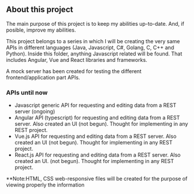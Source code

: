## About this project

The main purpose of this project is to keep my abilities up-to-date. And, if posible, improve my abilities.

This project belongs to a series in which I will be creating the very same APIs in different languages (Java, Javascript, C#, Golang, C, C++ and Python). Inside this folder, anything Javascript related will be found. That includes Angular, Vue and React libraries and frameworks.

A mock server has been created for testing the different frontend/application part APIs.

### APIs until now

   - Javascript generic API for requesting and editing data from a REST server (ongoing)
   - Angular API (typescript) for requesting and editing data from a REST server. Also created an UI (not begun). Thought for implementing in any REST project.
   - Vue.js API for requesting and editing data from a REST server. Also created an UI (not begun). Thought for implementing in any REST project.
   - React.js API for requesting and editing data from a REST server. Also created an UI. (not begun). Thought for implementing in any REST project.

**Note:HTML, CSS web-responsive files will be created for the purpose of viewing properly the information